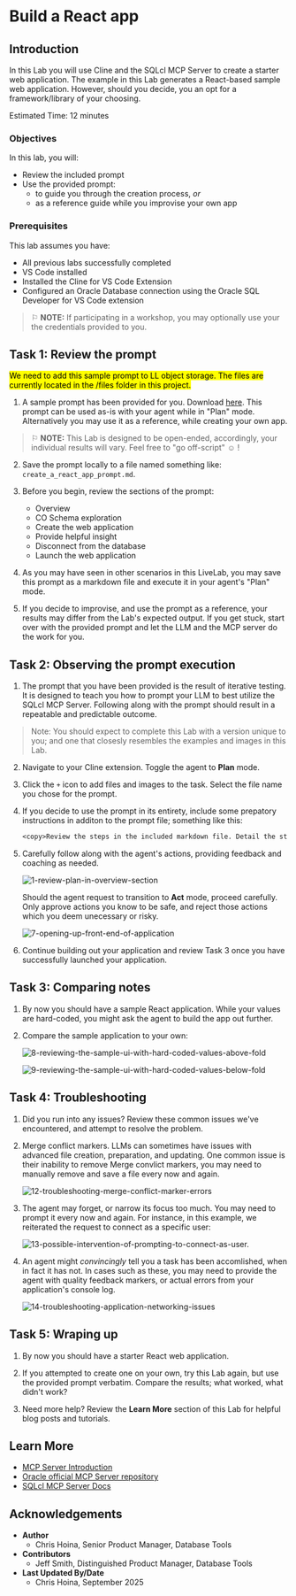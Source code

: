 # Build a React app

## Introduction

In this Lab you will use Cline and the SQLcl MCP Server to create a starter web application. The example in this Lab generates a React-based sample web application. However, should you decide, you an opt for a framework/library of your choosing.

Estimated Time: 12 minutes

### Objectives

In this lab, you will:
* Review the included prompt
* Use the provided prompt:
  * to guide you through the creation process, *or*
  * as a reference guide while you improvise your own app

### Prerequisites 

This lab assumes you have:
* All previous labs successfully completed
* VS Code installed
* Installed the Cline for VS Code Extension
* Configured an Oracle Database connection using the Oracle SQL Developer for VS Code extension

<p></p>

> &#9872; **NOTE:** If participating in a workshop, you may optionally use your the credentials provided to you.

## Task 1: Review the prompt

<mark>We need to add this sample prompt to LL object storage. The files are currently located in the /files folder in this project.</mark>

1. A sample prompt has been provided for you. Download [here](link_LiveLabs_Object_storage). This prompt can be used as-is with your agent while in "Plan" mode. Alternatively you may use it as a reference, while creating your own app. 

> &#9872; **NOTE:** This Lab is designed to be open-ended, accordingly, your individual results will vary. Feel free to "go off-script" &#9786; !


2. Save the prompt locally to a file named something like: `create_a_react_app_prompt.md`. 

3. Before you begin, review the sections of the prompt: 

   - Overview
   - CO Schema exploration
   - Create the web application
   - Provide helpful insight
   - Disconnect from the database
   - Launch the web application

4. As you may have seen in other scenarios in this LiveLab, you may save this prompt as a markdown file and execute it in your agent's "Plan" mode. 

5. If you decide to improvise, and use the prompt as a reference, your results may differ from the Lab's expected output. If you get stuck, start over with the provided prompt and let the LLM and the MCP server do the work for you.

## Task 2: Observing the prompt execution

1. The prompt that you have been provided is the result of iterative testing. It is designed to teach you how to prompt your LLM to best utilize the SQLcl MCP Server. Following along with the prompt should result in a repeatable and predictable outcome. 

> Note: You should expect to complete this Lab with a version unique to you; and one that closesly resembles the examples and images in this Lab.

2. Navigate to your Cline extension. Toggle the agent to **Plan** mode. 

3. Click the `+` icon to add files and images to the task. Select the file name you chose for the prompt. 

4. If you decide to use the prompt in its entirety, include some prepatory instructions in additon to the prompt file; something like this:

    ```txt
    <copy>Review the steps in the included markdown file. Detail the steps you intend to take to achieve the desired outcome. And await for my approval before proceeding.</copy>
    ```

5. Carefully follow along with the agent's actions, providing feedback and coaching as needed. 

    ![1-review-plan-in-overview-section](./images/lab-5/1-review-plan-in-overview-section.png " ")

   Should the agent request to transition to **Act** mode, proceed carefully. Only approve actions you know to be safe, and reject those actions which you deem unecessary or risky.

      ![7-opening-up-front-end-of-application](./images/lab-5/7-opening-up-front-end-of-application.png " ")

6. Continue building out your application and review Task 3 once you have successfully launched your application.

    <!-- | | | 
    | -- | -- | 
    | ![](./images/lab-5/2-agent-summary-plan-for-overview.png " ") | ![](./images/lab-5/3-agent-response-for-exploring-co-schema.png " ")|
    | ![](./images/lab-5/4-example-of-agent-exploring-co-schema.png " ") | ![](./images/lab-5/5-approve-make-directory-for-react-app.png " ")|
    |![](./images/lab-5/6-approve-to-create-app-jsx-file.png " ")|![](./images/lab-5/6-approve-to-create-app-jsx-file.png " ")| -->

## Task 3: Comparing notes

1. By now you should have a sample React application. While your values are hard-coded, you might ask the agent to build the app out further.

2. Compare the sample application to your own:

   ![8-reviewing-the-sample-ui-with-hard-coded-values-above-fold](./images/lab-5/8-reviewing-the-sample-ui-with-hard-coded-values-above-fold.png " ")

   ![9-reviewing-the-sample-ui-with-hard-coded-values-below-fold](./images/lab-5/9-reviewing-the-sample-ui-with-hard-coded-values-below-fold.png " ")

## Task 4: Troubleshooting

1. Did you run into any issues? Review these common issues we've encountered, and attempt to resolve the problem.

2. Merge conflict markers. LLMs can sometimes have issues with advanced file creation, preparation, and updating. One common issue is their inability to remove Merge convlict markers, you may need to manually remove and save a file every now and again. 

   ![12-troubleshooting-merge-conflict-marker-errors](./images/lab-5/12-troubleshooting-merge-conflict-marker-errors.png " ")

3. The agent may forget, or narrow its focus too much. You may need to prompt it every now and again. For instance, in this example, we reiterated the request to connect as a specific user: 

   ![13-possible-intervention-of-prompting-to-connect-as-user.](./images/lab-5/13-possible-intervention-of-prompting-to-connect-as-user.png " ")

4. An agent might *convincingly* tell you a task has been accomlished, when in fact it has not. In cases such as these, you may need to provide the agent with quality feedback markers, or actual errors from your application's console log. 

   ![14-troubleshooting-application-networking-issues](./images/lab-5/14-troubleshooting-application-networking-issues.png " ")

## Task 5: Wraping up

1. By now you should have a starter React web application. 

2. If you attempted to create one on your own, try this Lab again, but use the provided prompt verbatim. Compare the results; what worked, what didn't work? 

3. Need more help? Review the **Learn More** section of this Lab for helpful blog posts and tutorials. 

## Learn More

* [MCP Server Introduction](https://blogs.oracle.com/database/post/introducing-mcp-server-for-oracle-database) 
* [Oracle official MCP Server repository](https://github.com/oracle/mcp/tree/main)
* [SQLcl MCP Server Docs](https://docs.oracle.com/en/database/oracle/sql-developer-command-line/25.2/sqcug/using-oracle-sqlcl-mcp-server.html)

## Acknowledgements
* **Author**<ul><li>Chris Hoina, Senior Product Manager, Database Tools</li></ul>
* **Contributors**<ul><li>Jeff Smith, Distinguished Product Manager, Database Tools</li></ul>
* **Last Updated By/Date**<ul><li>Chris Hoina, September 2025</li></ul>
